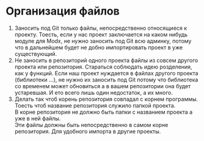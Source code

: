 # Организация файлов  

1. Заносить под Git только файлы, непосредственно относящиеся к проекту. Тоесть, если у нас проект заключается на каком нибудь модуле для Modx, не нужно заносить под Git всю админку, потому что в дальнейшем будет не добно импортировать проект в уже существующий.  
2. Не заносить в репозиторий одного проекта файлы из совсем другого проекта или репозитория. Стараться соблюдать идею розделения, как у функций. Если наш проект нуждается в файлах другого проекта (библиотеки ...), не нужно их заносить под Git потому что библиотека со временем может обновиться а в вашем репозитории она будет устаревшая. И ето всего лишь один недостаток, а их много.
3. Делать так чтоб корень репозитория совпадал с корнем программы. Тоесть чтоб название репозитория служило папкой проекта.  
В корне репозитория не должно быть папки с названием проекта а уже в ней файлы.  
Эти файлы должны быть непосредственно в самом корне репозитория. Для удобного импорта в другие проекты.
